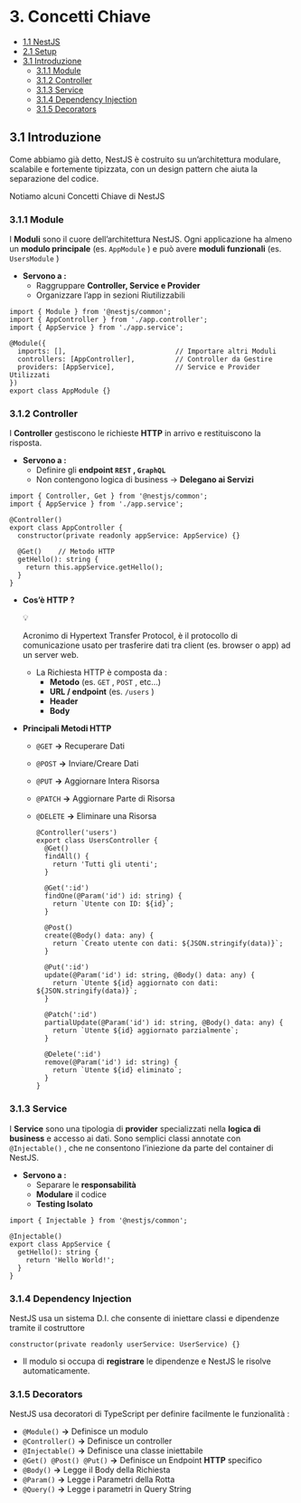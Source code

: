 # 3. Concetti Chiave

- [1.1 NestJS](1.%20Introduzione.md)
- [2.1 Setup](2.%20Setup.md)
- [3.1 Introduzione](#31-introduzione)
  - [3.1.1 Module](#311-module)
  - [3.1.2 Controller](#312-controller)
  - [3.1.3 Service](#313-service)
  - [3.1.4 Dependency Injection](#314-dependency-injection)
  - [3.1.5 Decorators](#315-decorators)


## 3.1 Introduzione

Come abbiamo già detto, NestJS è costruito su un’architettura modulare, scalabile e fortemente tipizzata, con un design pattern che aiuta la separazione del codice.

Notiamo alcuni Concetti Chiave di NestJS

### 3.1.1 Module

I **Moduli** sono il cuore dell’architettura NestJS. Ogni applicazione ha almeno un **modulo principale** (es. `AppModule` ) e può avere **moduli funzionali** (es. `UsersModule` )

- **Servono a :**
    - Raggruppare **Controller, Service e Provider**
    - Organizzare l’app in sezioni Riutilizzabili

```tsx
import { Module } from '@nestjs/common';
import { AppController } from './app.controller';
import { AppService } from './app.service';

@Module({
  imports: [],                           // Importare altri Moduli
  controllers: [AppController],          // Controller da Gestire
  providers: [AppService],               // Service e Provider Utilizzati
})
export class AppModule {}
```

### 3.1.2 Controller

I **Controller** gestiscono le richieste **HTTP** in arrivo e restituiscono la risposta.

- **Servono a :**
    - Definire gli **endpoint `REST` , `GraphQL`**
    - Non contengono logica di business → **Delegano ai Servizi**

```tsx
import { Controller, Get } from '@nestjs/common';
import { AppService } from './app.service';

@Controller()
export class AppController {
  constructor(private readonly appService: AppService) {}

  @Get()    // Metodo HTTP 
  getHello(): string {
    return this.appService.getHello();
  }
}

```

- **Cos’è HTTP ?**
    
    <aside>
    💡
    
    Acronimo di Hypertext Transfer Protocol, è il protocollo di comunicazione usato per trasferire dati tra client (es. browser o app) ad un server web. 
    
    </aside>
    
    - La Richiesta HTTP è composta da :
        - **Metodo** (es. `GET` , `POST` , etc…)
        - **URL / endpoint** (es. `/users` )
        - **Header**
        - **Body**

- **Principali Metodi HTTP**
    - `@GET` **→** Recuperare Dati
    - `@POST` **→** Inviare/Creare Dati
    - `@PUT` **→** Aggiornare Intera Risorsa
    - `@PATCH` **→** Aggiornare Parte di Risorsa
    - `@DELETE` **→** Eliminare una Risorsa
        
        ```tsx
        @Controller('users')
        export class UsersController {
          @Get()
          findAll() {
            return 'Tutti gli utenti';
          }
        
          @Get(':id')
          findOne(@Param('id') id: string) {
            return `Utente con ID: ${id}`;
          }
        
          @Post()
          create(@Body() data: any) {
            return `Creato utente con dati: ${JSON.stringify(data)}`;
          }
        
          @Put(':id')
          update(@Param('id') id: string, @Body() data: any) {
            return `Utente ${id} aggiornato con dati: ${JSON.stringify(data)}`;
          }
        
          @Patch(':id')
          partialUpdate(@Param('id') id: string, @Body() data: any) {
            return `Utente ${id} aggiornato parzialmente`;
          }
        
          @Delete(':id')
          remove(@Param('id') id: string) {
            return `Utente ${id} eliminato`;
          }
        }
        
        ```
        

### 3.1.3 Service

I **Service** sono una tipologia di **provider** specializzati nella **logica di business** e accesso ai dati. Sono semplici classi annotate con `@Injectable()` , che ne consentono l’iniezione da parte del container di NestJS.

- **Servono a :**
    - Separare le **responsabilità**
    - **Modulare** il codice
    - **Testing Isolato**

```tsx
import { Injectable } from '@nestjs/common';

@Injectable()
export class AppService {
  getHello(): string {
    return 'Hello World!';
  }
}
```

### 3.1.4 Dependency Injection

NestJS usa un sistema D.I. che consente di iniettare classi e dipendenze tramite il costruttore 

```tsx
constructor(private readonly userService: UserService) {}
```

- Il modulo si occupa di **registrare** le dipendenze e NestJS le risolve automaticamente.

### 3.1.5 Decorators

NestJS usa decoratori di TypeScript per definire facilmente le funzionalità : 

- `@Module()` **→** Definisce un modulo
- `@Controller()` **→** Definisce un controller
- `@Injectable()` **→** Definisce una classe iniettabile
- `@Get() @Post() @Put()`   **→** Definisce un Endpoint **HTTP** specifico
- `@Body()` **→** Legge il Body della Richiesta
- `@Param()` **→** Legge i Parametri della Rotta
- `@Query()` **→** Legge i parametri in Query String